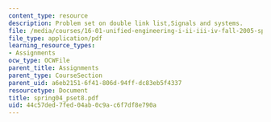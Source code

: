```yaml
---
content_type: resource
description: Problem set on double link list,Signals and systems.
file: /media/courses/16-01-unified-engineering-i-ii-iii-iv-fall-2005-spring-2006/44c57ded7fed04ab0c9ac6f7df8e790a_spring04_pset8.pdf
file_type: application/pdf
learning_resource_types:
- Assignments
ocw_type: OCWFile
parent_title: Assignments
parent_type: CourseSection
parent_uid: a6eb2151-6f41-806d-94ff-dc83eb5f4337
resourcetype: Document
title: spring04_pset8.pdf
uid: 44c57ded-7fed-04ab-0c9a-c6f7df8e790a
---
```

